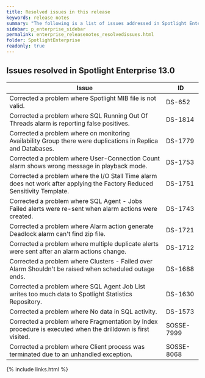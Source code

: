 ```yaml
---
title: Resolved issues in this release
keywords: release notes
summary: "The following is a list of issues addressed in Spotlight Enterprise 13.0"
sidebar: p_enterprise_sidebar
permalink: enterprise_releasenotes_resolvedissues.html
folder: SpotlightEnterprise
readonly: true
---
```




## Issues resolved in Spotlight Enterprise 13.0

Issue | ID
------|---
Corrected a problem where Spotlight MIB file is not valid. | DS-652
Corrected a problem where SQL Running Out Of Threads alarm is reporting false positives. | DS-1814
Corrected a problem where on monitoring Availability Group there were duplications in Replica and Databases. | DS-1779
Corrected a problem where User-Connection Count alarm shows wrong message in playback mode. | DS-1753
Corrected a problem where the I/O Stall Time alarm does not work after applying the Factory Reduced Sensitivity Template. | DS-1751 
Corrected a problem where SQL Agent - Jobs Failed alerts were re-sent when alarm actions were created. | DS-1743
Corrected a problem where Alarm action generate Deadlock alarm can't find zip file. | DS-1721
Corrected a problem where multiple duplicate alerts were sent after an alarm actions change. | DS-1712
Corrected a problem where Clusters - Failed over Alarm Shouldn't be raised when scheduled outage ends. | DS-1688
Corrected a problem where SQL Agent Job List writes too much data to Spotlight Statistics Repository. | DS-1630
Corrected a problem where No data in SQL activity. | DS-1573
Corrected a problem where Fragmentation by Index procedure is executed when the drilldown is first visited. | SOSSE-7999
Corrected a problem where Client process was terminated due to an unhandled exception. | SOSSE-8068


{% include links.html %}
